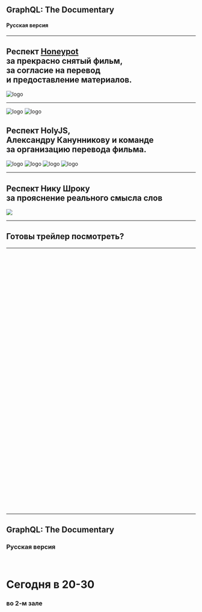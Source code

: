 ## GraphQL: The Documentary

#### Русская версия

-----

## Респект [Honeypot](https://www.honeypot.io) <br/>за прекрасно снятый фильм, <br/>за согласие на перевод <br/>и предоставление материалов.

![logo](./honeypot.png) <!-- .element: class="plain" style="max-width: 200px;" -->

-----

![logo](./alex.jpg) <!-- .element: class="plain" style="max-width: 200px; border-radius: 50%;" -->
![logo](./holy.png) <!-- .element: class="plain" style="max-width: 200px; border-radius: 50%;" -->

<!-- ## Респект <br/>Саше и Холи<br/>за организацию перевода этого фильма. -->
<!-- ## Респект <br/>Александру Канунникову <br/>и HolyJS <br/>за организацию перевода этого фильма. -->
## Респект HolyJS,<br/>Александру Канунникову и команде <br/>за организацию перевода фильма.

![logo](./pasha.png) <!-- .element: class="plain" style="max-width: 100px; border-radius: 50%;" -->
![logo](./andrii.png) <!-- .element: class="plain" style="max-width: 100px; border-radius: 50%;" -->
![logo](./tanya.png) <!-- .element: class="plain" style="max-width: 100px; border-radius: 50%;" -->
![logo](./dima.png) <!-- .element: class="plain" style="max-width: 100px; border-radius: 50%;" -->

-----

## Респект Нику Шроку <br/>за прояснение реального смысла слов

<a href="https://twitter.com/nodkz/status/1163703053503094785" target="_blank"><img src="./nick.png" style="max-width: 600px; border: 0px" /></a>

-----

## Готовы трейлер посмотреть?

-----

<iframe width="1200" height="677" data-src="https://www.youtube.com/embed/mYDsL6EiUE8?rel=0&showinfo=0&autoplay=1" frameborder="0" allow="accelerometer; autoplay; encrypted-media; gyroscope; picture-in-picture" allowfullscreen data-autoplay></iframe>

-----

## GraphQL: The Documentary <!-- .element: class="orange" -->

### Русская версия <!-- .element: class="orange" -->

# <br/>Сегодня в 20-30 <!-- .element: class="green" -->

### во 2-м зале <!-- .element: class="green" -->
